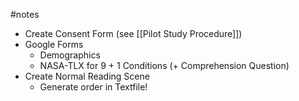 #notes 

- Create Consent Form (see [[Pilot Study Procedure]])
- Google Forms
	- Demographics
	- NASA-TLX for 9 + 1 Conditions (+ Comprehension Question)
- Create Normal Reading Scene
	- Generate order in Textfile!